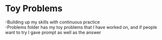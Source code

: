 # Toy Problems

-Building up my skills with continuous practice\
-Problems folder has my toy problems that I have worked on, and if people want to try I gave prompt as well as the answer
